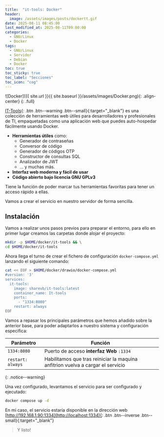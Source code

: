 ```yaml
---
title:  "it-tools: Docker"
header:
  image: /assets/images/posts/dockertt.gif
date: 2025-08-11 08:45:00
last_modified_at: 2025-08-11T09:00:00
categories:
  - GNU/Linux
  - Docker
tags:
  - GNU/Linux
  - Servidor
  - Debian
  - Docker
toc: true
toc_sticky: true
toc_label: "Secciones"
toc_icon: "cog"
---
```


![Docker]({{ site.url }}{{ site.baseurl }}/assets/images/Docker.png){: .align-center}
{: .full}

[IT-Tools](https://github.com/sharevb/it-tools/){: .btn .btn--warning .btn--small}{:target="_blank"} es una colección de herramientas web útiles para desarrolladores y profesionales de TI, empaquetadas como una aplicación web que puedes auto-hospedar fácilmente usando Docker.

 - **Herramientas útiles** como:
   - Generador de contraseñas
   - Conversor de código
   - Generador de códigos OTP
   - Constructor de consultas SQL
   - Analizador de JWT
   - ... y muchas más.
 - **Interfaz web moderna y fácil de usar**
 - **Código abierto bajo licencia GNU GPLv3**

Tiene la función de poder marcar tus herramientas favoritas para tener un acceso rápido a ellas.

Vamos a crear el servicio en nuestro servidor de forma sencilla.

## Instalación

Vamos a realizar unos pasos previos para preparar el entorno, para ello en primer lugar creamos las carpetas donde alojar el proyecto:

```bash
mkdir -p $HOME/docker/it-tools && \
cd $HOME/docker/it-tools
```

Ahora llega el turno de crear el fichero de configuración `docker-compose.yml` lanzando el siguiente comando:

```bash
cat << EOF > $HOME/docker/drawio/docker-compose.yml
#version: '3'
services:
  it-tools:
    image: sharevb/it-tools:latest
    container_name: It-tools
    ports:
      - "1334:8080"
    restart: always
EOF
```

Vamos a repasar los principales parámetros que hemos añadido sobre la anterior base, para poder adaptarlos a nuestro sistema y configuración especifica:

| Parámetro | Función |
| ------ | ------ |
| `1334:8080` | Puerto de acceso **interfaz Web** `:1334` |
| `restart: always` | Habilitamos que tras reiniciar la maquina anfitrion vuelva a cargar el servicio |
{: .notice--warning}

Una vez configurado, levantamos el servicio para ser configurado y ejecutado:

```bash
docker compose up -d
```

En mi caso, el servicio estaría disponible en la dirección web [http://192.168.1.90:1334](http://localhost:1334){: .btn .btn--inverse .btn--small}{:target="_blank"}

> Y listo!
